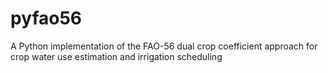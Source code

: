 # pyfao56
A Python implementation of the FAO-56 dual crop coefficient approach for crop water use estimation and irrigation scheduling
